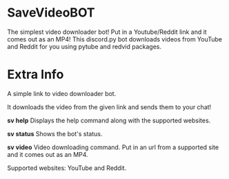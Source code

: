 # SaveVideoBOT

The simplest video downloader bot! Put in a Youtube/Reddit link and it comes out as an MP4!
This discord.py bot downloads videos from YouTube and Reddit for you using pytube and redvid packages.

# Extra Info

A simple link to video downloader bot.

It downloads the video from the given link and sends them to your chat!

**sv help** Displays the help command along with the supported websites.

**sv status** Shows the bot's status.

**sv video** <url> Video downloading command. Put in an url from a supported site and it comes out as an MP4.

Supported websites: YouTube and Reddit.
